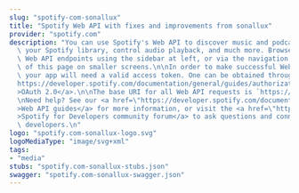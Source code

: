 ```yaml
---
slug: "spotify-com-sonallux"
title: "Spotify Web API with fixes and improvements from sonallux"
provider: "spotify.com"
description: "You can use Spotify's Web API to discover music and podcasts, manage\
  \ your Spotify library, control audio playback, and much more. Browse our available\
  \ Web API endpoints using the sidebar at left, or via the navigation bar on top\
  \ of this page on smaller screens.\n\nIn order to make successful Web API requests\
  \ your app will need a valid access token. One can be obtained through <a href=\"\
  https://developer.spotify.com/documentation/general/guides/authorization-guide/\"\
  >OAuth 2.0</a>.\n\nThe base URI for all Web API requests is `https://api.spotify.com/v1`.\n\
  \nNeed help? See our <a href=\"https://developer.spotify.com/documentation/web-api/guides/\"\
  >Web API guides</a> for more information, or visit the <a href=\"https://community.spotify.com/t5/Spotify-for-Developers/bd-p/Spotify_Developer\"\
  >Spotify for Developers community forum</a> to ask questions and connect with other\
  \ developers.\n"
logo: "spotify.com-sonallux-logo.svg"
logoMediaType: "image/svg+xml"
tags:
- "media"
stubs: "spotify.com-sonallux-stubs.json"
swagger: "spotify.com-sonallux-swagger.json"
---
```

